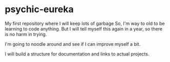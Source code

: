 # psychic-eureka
My first repository where I will keep lots of garbage
So, I'm way to old to be learning to code anything. But I will tell myself this again in a year, so there is no harm in trying.

I'm going to noodle around and see if I can improve myself a bit.

I will build a structure for documentation and links to actual projects.
